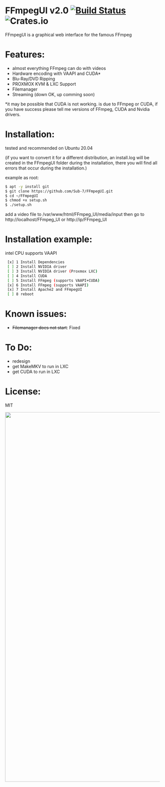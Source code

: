 # FFmpegUI v2.0 [![Build Status](https://travis-ci.com/Sub-7/FFmpegUI.svg?branch=master)](https://travis-ci.com/Sub-7/FFmpegUI) ![Crates.io](https://img.shields.io/crates/l/rustc-serialize.svg)
FFmpegUI is a graphical web interface for the famous FFmpeg 

# Features:
- almost everything FFmpeg can do with videos
- Hardware encoding with VAAPI and CUDA*
- Blu-Ray/DVD Ripping
- PROXMOX KVM & LXC Support
- Filemanager
- Streaming (down OK, up comming soon)

*it may be possible that CUDA is not working.
is due to FFmpeg or CUDA,
if you have success please tell me versions of FFmpeg, CUDA and Nvidia drivers.

# Installation:
 tested and recommended on Ubuntu 20.04
 
 (if you want to convert it for a different distribution, an install.log will be created in the FFmpegUI folder during the installation, there you will find all errors that occur during the installation.)
 
 example as root:
```sh
$ apt -y install git
$ git clone https://github.com/Sub-7/FFmpegUI.git
$ cd ~/FFmpegUI
$ chmod +x setup.sh
$ ./setup.sh
```
add a video file to /var/www/html/FFmpeg_UI/media/input
then go to http://localhost/FFmpeg_UI or http://ip/FFmpeg_UI

# Installation example:
intel CPU supports VAAPI
```sh
 [x] 1 Install Dependencies
 [ ] 2 Install NVIDIA driver
 [ ] 3 Install NVIDIA driver (Proxmox LXC)
 [ ] 4 Install CUDA
 [ ] 5 Install FFmpeg (supports VAAPI+CUDA)
 [x] 6 Install FFmpeg (supports VAAPI)
 [x] 7 Install Apache2 and FFmpegUI
 [ ] 8 reboot
```
# Known issues:
- <del>Filemanager does not start</del>: Fixed
# To Do:
- redesign
- get MakeMKV to run in LXC
- get CUDA to run in LXC
# License:
MIT

<img align="left" width="1200" src="https://github.com/Sub-7/FFmpegUI/blob/master/FFmpeg_UI/images/FFmpeg_UI2.0.png">

